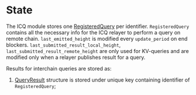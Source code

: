 # State

The ICQ module stores one [RegisteredQuery](https://github.com/neutron-org/neutron/blob/4313d35f8082dc124c5fe9491870720bbd3a5052/proto/interchainqueries/genesis.proto#L9) per identifier.
`RegisteredQuery` contains all the necessary info for the ICQ relayer to perform a query on remote chain. `last_emitted_height` is modified every `update_period` on end blockers. `last_submitted_result_local_height`, `last_submitted_result_remote_height` are only used for KV-queries and are modified only when a relayer publishes result for a query.

Results for interchain queries are stored as:
1. [QueryResult](https://github.com/neutron-org/neutron/blob/c8503c3c17df3c5ca24abeeafaba9123c28395ac/proto/interchainqueries/tx.proto#L41) structure is stored under unique key containing identifier of `RegisteredQuery`;
